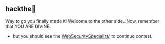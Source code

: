## hackthe🌈

Way to go you finally made it! Welcome to the other side...Now, remember that YOU ARE DIVINE.
- but you should see the [WebSecuritySpecialist/](http:admin.websecurityspecialist/) to continue contest.

